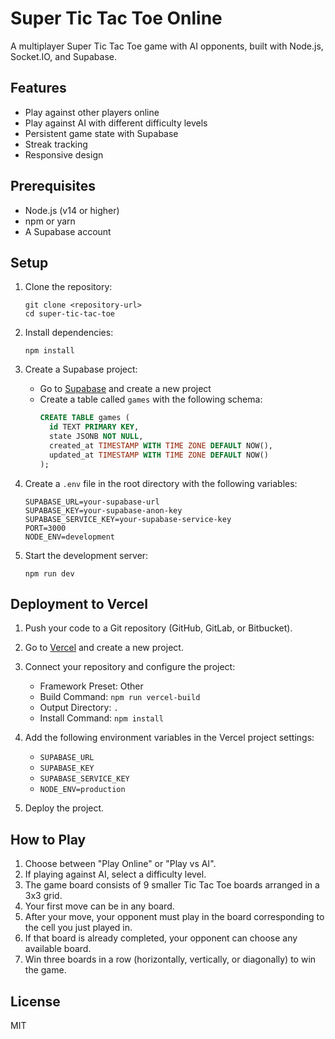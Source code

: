 # Super Tic Tac Toe Online

A multiplayer Super Tic Tac Toe game with AI opponents, built with Node.js, Socket.IO, and Supabase.

## Features

- Play against other players online
- Play against AI with different difficulty levels
- Persistent game state with Supabase
- Streak tracking
- Responsive design

## Prerequisites

- Node.js (v14 or higher)
- npm or yarn
- A Supabase account

## Setup

1. Clone the repository:
   ```
   git clone <repository-url>
   cd super-tic-tac-toe
   ```

2. Install dependencies:
   ```
   npm install
   ```

3. Create a Supabase project:
   - Go to [Supabase](https://supabase.com/) and create a new project
   - Create a table called `games` with the following schema:
     ```sql
     CREATE TABLE games (
       id TEXT PRIMARY KEY,
       state JSONB NOT NULL,
       created_at TIMESTAMP WITH TIME ZONE DEFAULT NOW(),
       updated_at TIMESTAMP WITH TIME ZONE DEFAULT NOW()
     );
     ```

4. Create a `.env` file in the root directory with the following variables:
   ```
   SUPABASE_URL=your-supabase-url
   SUPABASE_KEY=your-supabase-anon-key
   SUPABASE_SERVICE_KEY=your-supabase-service-key
   PORT=3000
   NODE_ENV=development
   ```

5. Start the development server:
   ```
   npm run dev
   ```

## Deployment to Vercel

1. Push your code to a Git repository (GitHub, GitLab, or Bitbucket).

2. Go to [Vercel](https://vercel.com/) and create a new project.

3. Connect your repository and configure the project:
   - Framework Preset: Other
   - Build Command: `npm run vercel-build`
   - Output Directory: `.`
   - Install Command: `npm install`

4. Add the following environment variables in the Vercel project settings:
   - `SUPABASE_URL`
   - `SUPABASE_KEY`
   - `SUPABASE_SERVICE_KEY`
   - `NODE_ENV=production`

5. Deploy the project.

## How to Play

1. Choose between "Play Online" or "Play vs AI".
2. If playing against AI, select a difficulty level.
3. The game board consists of 9 smaller Tic Tac Toe boards arranged in a 3x3 grid.
4. Your first move can be in any board.
5. After your move, your opponent must play in the board corresponding to the cell you just played in.
6. If that board is already completed, your opponent can choose any available board.
7. Win three boards in a row (horizontally, vertically, or diagonally) to win the game.

## License

MIT 